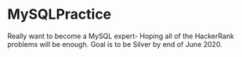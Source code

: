 # MySQLPractice

Really want to become a  MySQL expert- Hoping all of the HackerRank problems will be enough. Goal is to be Silver by end of June 2020. 
